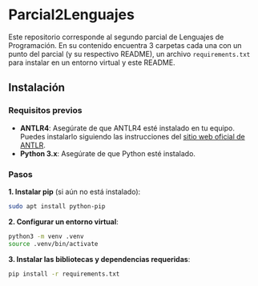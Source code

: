 # Parcial2Lenguajes

Este repositorio corresponde al segundo parcial de Lenguajes de Programación. En su contenido encuentra 3 carpetas cada una con un punto del parcial (y su respectivo README), un archivo `requirements.txt` para instalar en un entorno virtual y este README.

## Instalación

### Requisitos previos

- **ANTLR4**: Asegúrate de que ANTLR4 esté instalado en tu equipo. Puedes instalarlo siguiendo las instrucciones del [sitio web oficial de ANTLR](https://www.antlr.org/).
- **Python 3.x**: Asegúrate de que Python esté instalado.

### Pasos

**1. Instalar pip** (si aún no está instalado):

```bash
sudo apt install python-pip
```

**2. Configurar un entorno virtual**:

```bash
python3 -m venv .venv
source .venv/bin/activate
```

**3. Instalar las bibliotecas y dependencias requeridas**:

```bash
pip install -r requirements.txt
```
